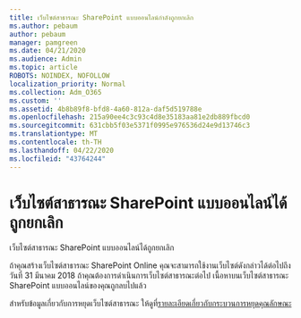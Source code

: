 ```yaml
---
title: เว็บไซต์สาธารณะ SharePoint แบบออนไลน์กําลังถูกยกเลิก
ms.author: pebaum
author: pebaum
manager: pamgreen
ms.date: 04/21/2020
ms.audience: Admin
ms.topic: article
ROBOTS: NOINDEX, NOFOLLOW
localization_priority: Normal
ms.collection: Adm_O365
ms.custom: ''
ms.assetid: 4b8b89f8-bfd8-4a60-812a-daf5d519788e
ms.openlocfilehash: 215a90ee4c3c93c4d8e35183aa81e2db889fbcd0
ms.sourcegitcommit: 631cbb5f03e5371f0995e976536d24e9d13746c3
ms.translationtype: MT
ms.contentlocale: th-TH
ms.lasthandoff: 04/22/2020
ms.locfileid: "43764244"
---
```

# <a name="sharepoint-online-public-websites-have-been-discontinued"></a>เว็บไซต์สาธารณะ SharePoint แบบออนไลน์ได้ถูกยกเลิก

เว็บไซต์สาธารณะ SharePoint แบบออนไลน์ได้ถูกยกเลิก

ถ้าคุณสร้างเว็บไซต์สาธารณะ SharePoint Online คุณจะสามารถใช้งานเว็บไซต์ดังกล่าวได้ต่อไปถึงวันที่ 31 มีนาคม 2018 ถ้าคุณต้องการดําเนินการเว็บไซต์สาธารณะต่อไป เนื้อหาบนเว็บไซต์สาธารณะ SharePoint แบบออนไลน์ของคุณถูกลบไปแล้ว

สําหรับข้อมูลเกี่ยวกับการหยุดเว็บไซต์สาธารณะ ให้ดูที่[รายละเอียดเกี่ยวกับกระบวนการหยุดคุณลักษณะ](https://go.microsoft.com/fwlink/?linkid=866980)
